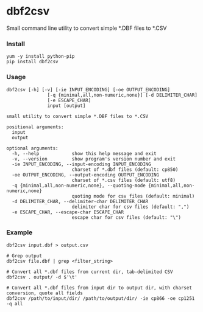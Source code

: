 # dbf2csv

Small command line utility to convert simple *.DBF files to *.CSV

### Install
    yum -y install python-pip
    pip install dbf2csv



### Usage

	dbf2csv [-h] [-v] [-ie INPUT_ENCODING] [-oe OUTPUT_ENCODING]
				   [-q {minimal,all,non-numeric,none}] [-d DELIMITER_CHAR]
				   [-e ESCAPE_CHAR]
				   input [output]
	
	small utility to convert simple *.DBF files to *.CSV
	
	positional arguments:
	  input
	  output
	
	optional arguments:
	  -h, --help            show this help message and exit
	  -v, --version         show program's version number and exit
	  -ie INPUT_ENCODING, --input-encoding INPUT_ENCODING
							charset of *.dbf files (default: cp850)
	  -oe OUTPUT_ENCODING, --output-encoding OUTPUT_ENCODING
							charset of *.csv files (default: utf8)
	  -q {minimal,all,non-numeric,none}, --quoting-mode {minimal,all,non-numeric,none}
							quoting mode for csv files (default: minimal)
	  -d DELIMITER_CHAR, --delimiter-char DELIMITER_CHAR
							delimiter char for csv files (default: ",")
	  -e ESCAPE_CHAR, --escape-char ESCAPE_CHAR
							escape char for csv files (default: "\")



### Example

	dbf2csv input.dbf > output.csv
	
	# Grep output
	dbf2csv file.dbf | grep <filter_string>
	
	# Convert all *.dbf files from current dir, tab-delimited CSV
	dbf2csv . output/ -d $'\t'
	
	# Convert all *.dbf files from input dir to output dir, with charset conversion, quote all fields
	dbf2csv /path/to/input/dir/ /path/to/output/dir/ -ie cp866 -oe cp1251 -q all
	
